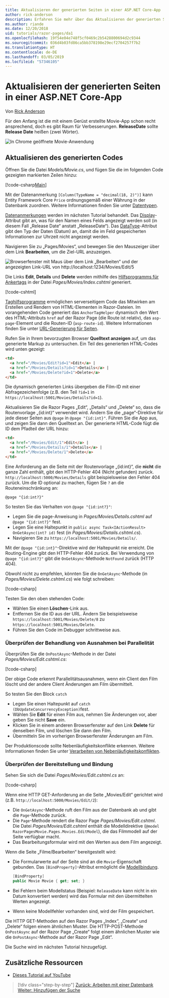 ```yaml
---
title: Aktualisieren der generierten Seiten in einer ASP.NET Core-App
author: rick-anderson
description: Erfahren Sie mehr über das Aktualisieren der generierten Seiten in einer ASP.NET Core-App.
ms.author: riande
ms.date: 12/20/2018
uid: tutorials/razor-pages/da1
ms.openlocfilehash: 19f54e04e748f5cf0469c2b5428800694d2c9344
ms.sourcegitcommit: 036d4b03fd86ca5bb378198e29ecf2704257f7b2
ms.translationtype: HT
ms.contentlocale: de-DE
ms.lasthandoff: 03/05/2019
ms.locfileid: "57346105"
---
```

# <a name="update-the-generated-pages-in-an-aspnet-core-app"></a>Aktualisieren der generierten Seiten in einer ASP.NET Core-App

Von [Rick Anderson](https://twitter.com/RickAndMSFT)

Für den Anfang ist die mit einem Gerüst erstellte Movie-App schon recht ansprechend, doch es gibt Raum für Verbesserungen. **ReleaseDate** sollte **Release Date** heißen (zwei Wörter).

![In Chrome geöffnete Movie-Anwendung](sql/_static/m55.png)

## <a name="update-the-generated-code"></a>Aktualisieren des generierten Codes

Öffnen Sie die Datei *Models/Movie.cs*, und fügen Sie die im folgenden Code gezeigten markierten Zeilen hinzu:

[!code-csharp[Main](~/tutorials/razor-pages/razor-pages-start/sample/RazorPagesMovie22/Models/MovieDateFixed.cs?name=snippet_1&highlight=12,17)]

Mit der Datenanmerkung `[Column(TypeName = "decimal(18, 2)")]` kann Entity Framework Core `Price` ordnungsgemäß einer Währung in der Datenbank zuordnen. Weitere Informationen finden Sie unter [Datentypen](/ef/core/modeling/relational/data-types).

[Datenanmerkungen](/aspnet/mvc/overview/older-versions/mvc-music-store/mvc-music-store-part-6) werden im nächsten Tutorial behandelt. Das [Display](/dotnet/api/microsoft.aspnetcore.mvc.modelbinding.metadata.displaymetadata)-Attribut gibt an, was für den Namen eines Felds angezeigt werden soll (in diesem Fall „Release Date“ anstatt „ReleaseDate“). Das [DataType](/dotnet/api/microsoft.aspnetcore.mvc.dataannotations.internal.datatypeattributeadapter)-Attribut gibt den Typ der Daten (Datum) an, damit die im Feld gespeicherten Informationen zur Uhrzeit nicht angezeigt werden.

Navigieren Sie zu „Pages/Movies“, und bewegen Sie den Mauszeiger über dem Link **Bearbeiten**, um die Ziel-URL anzuzeigen.

![Browserfenster mit Maus über dem Link „Bearbeiten“ und der angezeigten Link-URL von http://localhost:1234/Movies/Edit/5](~/tutorials/razor-pages/da1/edit7.png)

Die Links **Edit**, **Details** und **Delete** werden mithilfe des [Hilfsprogramms für Ankertags](xref:mvc/views/tag-helpers/builtin-th/anchor-tag-helper) in der Datei *Pages/Movies/Index.cshtml* generiert.

[!code-cshtml[](~/tutorials/razor-pages/razor-pages-start/snapshot_sample/RazorPagesMovie/Pages/Movies/Index.cshtml?highlight=16-18&range=32-)]

[Taghilfsprogramme](xref:mvc/views/tag-helpers/intro) ermöglichen serverseitigem Code das Mitwirken am Erstellen und Rendern von HTML-Elementen in Razor-Dateien. Im vorangehenden Code generiert das `AnchorTagHelper` dynamisch den Wert des HTML-Attributs `href` auf der Razor Page (die Route ist relativ), das `asp-page`-Element und die Routen-ID (`asp-route-id`). Weitere Informationen finden Sie unter [URL-Generierung für Seiten](xref:razor-pages/index#url-generation-for-pages).

Rufen Sie in Ihrem bevorzugten Browser **Quelltext anzeigen** auf, um das generierte Markup zu untersuchen. Ein Teil des generierten HTML-Codes wird unten gezeigt:

```html
<td>
  <a href="/Movies/Edit?id=1">Edit</a> |
  <a href="/Movies/Details?id=1">Details</a> |
  <a href="/Movies/Delete?id=1">Delete</a>
</td>
```

Die dynamisch generierten Links übergeben die Film-ID mit einer Abfragezeichenfolge (z.B. den Teil `?id=1` in `https://localhost:5001/Movies/Details?id=1`).

Aktualisieren Sie die Razor Pages „Edit“, „Details“ und „Delete“ so, dass die Routenvorlage „{id:int}“ verwendet wird. Ändern Sie die „page“-Direktive für jede dieser Seiten aus `@page` in `@page "{id:int}"`. Führen Sie die App aus, und zeigen Sie dann den Quelltext an. Der generierte HTML-Code fügt die ID dem Pfadteil der URL hinzu:

```html
<td>
  <a href="/Movies/Edit/1">Edit</a> |
  <a href="/Movies/Details/1">Details</a> |
  <a href="/Movies/Delete/1">Delete</a>
</td>
```

Eine Anforderung an die Seite mit der Routenvorlage „{id:int}“, die **nicht** die ganze Zahl enthält, gibt den HTTP-Fehler 404 (Nicht gefunden) zurück. `http://localhost:5000/Movies/Details` gibt beispielsweise den Fehler 404 zurück. Um die ID optional zu machen, fügen Sie `?` an die Routeneinschränkung an:

 ```cshtml
@page "{id:int?}"
```

So testen Sie das Verhalten von `@page "{id:int?}"`:

* Legen Sie die page-Anweisung in *Pages/Movies/Details.cshtml* auf `@page "{id:int?}"` fest.
* Legen Sie eine Haltepunkt in `public async Task<IActionResult> OnGetAsync(int? id)` fest (in *Pages/Movies/Details.cshtml.cs*).
* Navigieren Sie zu `https://localhost:5001/Movies/Details/`.

Mit der `@page "{id:int}"`-Direktive wird der Haltepunkt nie erreicht. Die Routing-Engine gibt den HTTP-Fehler 404 zurück. Bei Verwendung von `@page "{id:int?}"` gibt die `OnGetAsync`-Methode `NotFound` zurück (HTTP 404).

Obwohl nicht zu empfehlen, könnten Sie die `OnGetAsync`-Methode (in *Pages/Movies/Delete.cshtml.cs*) wie folgt schreiben:

[!code-csharp[](~/tutorials/razor-pages/razor-pages-start/sample/RazorPagesMovie22/Pages/Movies/Delete.cshtml.cs?name=snippet)]

Testen Sie den oben stehenden Code:

* Wählen Sie einen **Löschen**-Link aus.
* Entfernen Sie die ID aus der URL. Ändern Sie beispielsweise `https://localhost:5001/Movies/Delete/8` zu `https://localhost:5001/Movies/Delete`.
* Führen Sie den Code im Debugger schrittweise aus.

### <a name="review-concurrency-exception-handling"></a>Überprüfen der Behandlung von Ausnahmen bei Parallelität

Überprüfen Sie die `OnPostAsync`-Methode in der Datei *Pages/Movies/Edit.cshtml.cs*:

[!code-csharp[](~/tutorials/razor-pages/razor-pages-start/sample/RazorPagesMovie22/Pages/Movies/Edit.cshtml.cs?name=snippet)]

Der obige Code erkennt Parallelitätsausnahmen, wenn ein Client den Film löscht und der andere Client Änderungen am Film übermittelt.

So testen Sie den Block `catch`

* Legen Sie einen Haltepunkt auf `catch (DbUpdateConcurrencyException)`fest.
* Wählen Sie **Edit** für einen Film aus, nehmen Sie Änderungen vor, aber geben Sie nicht **Save** ein.
* Klicken Sie in einem anderen Browserfenster auf den Link **Delete** für denselben Film, und löschen Sie dann den Film.
* Übermitteln Sie im vorherigen Browserfenster Änderungen am Film.

Der Produktionscode sollte Nebenläufigkeitskonflikte erkennen. Weitere Informationen finden Sie unter [Verarbeiten von Nebenläufigkeitskonflikten](xref:data/ef-rp/concurrency).

### <a name="posting-and-binding-review"></a>Überprüfen der Bereitstellung und Bindung

Sehen Sie sich die Datei *Pages/Movies/Edit.cshtml.cs* an:

[!code-csharp[](~/tutorials/razor-pages/razor-pages-start/snapshot_sample/RazorPagesMovie/Pages/Movies/Edit21.cshtml.cs?name=snippet2)]

Wenn eine HTTP GET-Anforderung an die Seite „Movies/Edit“ gerichtet wird (z.B. `http://localhost:5000/Movies/Edit/2`):

* Die `OnGetAsync`-Methode ruft den Film aus der Datenbank ab und gibt die `Page`-Methode zurück. 
* Die `Page`-Methode rendert die Razor Page *Pages/Movies/Edit.cshtml*. Die Datei *Pages/Movies/Edit.cshtml* enthält die Modelldirektive (`@model RazorPagesMovie.Pages.Movies.EditModel`), die das Filmmodell auf der Seite verfügbar macht.
* Das Bearbeitungsformular wird mit den Werten aus dem Film angezeigt.

Wenn die Seite „Filme/Bearbeiten“ bereitgestellt wird:

* Die Formularwerte auf der Seite sind an die `Movie`-Eigenschaft gebunden. Das `[BindProperty]`-Attribut ermöglicht die [Modellbindung](xref:mvc/models/model-binding).

  ```csharp
  [BindProperty]
  public Movie Movie { get; set; }
  ```

* Bei Fehlern beim Modellstatus (Beispiel: `ReleaseDate` kann nicht in ein Datum konvertiert werden) wird das Formular mit den übermittelten Werten angezeigt.
* Wenn keine Modellfehler vorhanden sind, wird der Film gespeichert.

Die HTTP GET-Methoden auf den Razor Pages „Index“, „Create“ und „Delete“ folgen einem ähnlichen Muster. Die HTTP-POST-Methode `OnPostAsync` auf der Razor Page „Create“ folgt einem ähnlichen Muster wie die `OnPostAsync`-Methode auf der Razor Page „Edit“.

Die Suche wird im nächsten Tutorial hinzugefügt.

## <a name="additional-resources"></a>Zusätzliche Ressourcen

* [Dieses Tutorial auf YouTube](https://youtu.be/yLnnleREMtQ)

> [!div class="step-by-step"]
> [Zurück: Arbeiten mit einer Datenbank](xref:tutorials/razor-pages/sql)
> [Weiter: Hinzufügen der Suche](xref:tutorials/razor-pages/search)
